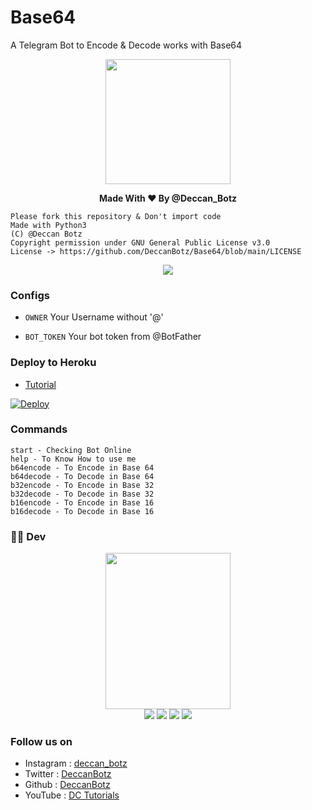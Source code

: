 # Base64

A Telegram Bot to Encode & Decode works with Base64
<p align="middle">
 <img src = "https://telegra.ph/file/91c3fff375e5ab70b43ea.jpg" width="200" height="200">
</p>
  <b><p align="center">Made With ❤ By @Deccan_Botz</p></b>


```
Please fork this repository & Don't import code
Made with Python3
(C) @Deccan Botz 
Copyright permission under GNU General Public License v3.0
License -> https://github.com/DeccanBotz/Base64/blob/main/LICENSE
```

<p align="center">
  <a href="https://www.python.org">
    <img src="http://ForTheBadge.com/images/badges/made-with-python.svg">
  </a>
</p>

### Configs

* `OWNER` Your Username without '@'

* `BOT_TOKEN` Your bot token from @BotFather

### Deploy to Heroku
* [Tutorial](https://youtu.be/GDqWA32N97o)

[![Deploy](https://www.herokucdn.com/deploy/button.svg)](https://heroku.com/deploy?template=https://github.com/DeccanBotz/Base64)

### Commands
```
start - Checking Bot Online
help - To Know How to use me
b64encode - To Encode in Base 64
b64decode - To Decode in Base 64
b32encode - To Encode in Base 32
b32decode - To Decode in Base 32
b16encode - To Encode in Base 16
b16decode - To Decode in Base 16
```
### 👨‍💻 Dev

<p align="middle">
<img src="https://telegra.ph/file/02196031aecc70af5cec4.jpg" width="200" height="250"><br>
<img src="https://badgen.net/badge/Name/The New World/orange?icon=awesome&labelColor=black"></a>
<a href="https://telegram.dog/TheDCB"><img src="https://img.shields.io/badge/Telegram-Bot-blue.svg?logo=telegram"></a>
<a href="https://github.com/DeccanBotz"><img src="https://badgen.net/badge/Follow%20on%20/GitHub/80FF00?icon=github&labelColor=black"></a>
<a href="https://www.youtube.com/channel/UCt96T3IQs3sM7ZtthNz-tmA"><img src="https://img.shields.io/badge/YouTube-Channel-FF3333.svg?logo=youtube&logoColor=FF3333"></a>
<p align="left">
</p>

### Follow us on 
* Instagram : [deccan_botz](https://www.instagram.com/deccan_botz/)
* Twitter   : [DeccanBotz](https://www.twitter.com/DeccanBotz/)
* Github    : [DeccanBotz](https://github.com/DeccanBotz/)
* YouTube   : [DC Tutorials](https://www.youtube.com/channel/UCt96T3IQs3sM7ZtthNz-tmA)
